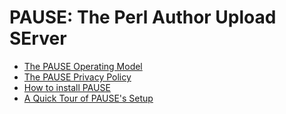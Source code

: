 # PAUSE: The Perl Author Upload SErver

* [The PAUSE Operating Model](operating-model.md)
* [The PAUSE Privacy Policy](privacy-policy.md)
* [How to install PAUSE](installing-pause.md)
* [A Quick Tour of PAUSE's Setup](quick-tour.md)
